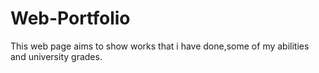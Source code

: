 # Web-Portfolio
This web page aims to show works that i have done,some of my abilities and university grades.
